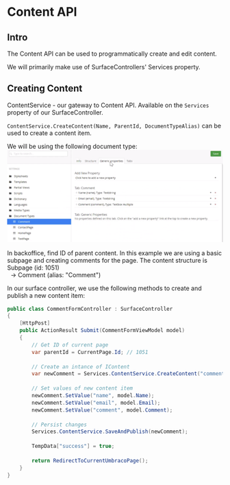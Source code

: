# Content API

## Intro
The Content API can be used to programmatically create and edit content.

We will primarily make use of SurfaceControllers' Services property.

## Creating Content
ContentService - our gateway to Content API. Available on the `Services` property of our SurfaceController. 

`ContentService.CreateContent(Name, ParentId, DocumentTypeAlias)` can be used to create a content item.

We will be using the following document type:
![Comment document type](../resources/content-api-comment-doctype.png)

In backoffice, find ID of parent content. In this example we are using a basic subpage and creating comments for the page. The content structure is  
Subpage (id: 1051)  
&nbsp;&nbsp;&rarr; Comment (alias: "Comment")

In our surface controller, we use the following methods to create and publish a new content item:
```csharp
public class CommentFormController : SurfaceController
{
    [HttpPost]
    public ActionResult Submit(CommentFormViewModel model)
    {
        // Get ID of current page
        var parentId = CurrentPage.Id; // 1051

        // Create an intance of IContent
        var newComment = Services.ContentService.CreateContent("comment", parentId, "Comment");

        // Set values of new content item
        newComment.SetValue("name", model.Name);
        newComment.SetValue("email", model.Email);
        newComment.SetValue("comment", model.Comment);

        // Persist changes
        Services.ContentService.SaveAndPublish(newComment);

        TempData["success"] = true;

        return RedirectToCurrentUmbracoPage();
    }
}

```
